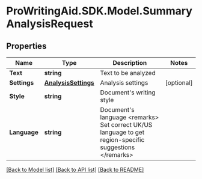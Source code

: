 # ProWritingAid.SDK.Model.SummaryAnalysisRequest
## Properties

Name | Type | Description | Notes
------------ | ------------- | ------------- | -------------
**Text** | **string** | Text to be analyzed | 
**Settings** | [**AnalysisSettings**](AnalysisSettings.md) | Analysis settings | [optional] 
**Style** | **string** | Document&#39;s writing style | 
**Language** | **string** | Document&#39;s language  &lt;remarks&gt;  Set correct UK/US language to get region-specific suggestions  &lt;/remarks&gt; | 

[[Back to Model list]](../README.md#documentation-for-models) [[Back to API list]](../README.md#documentation-for-api-endpoints) [[Back to README]](../README.md)

